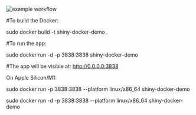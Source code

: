 ![example workflow](https://github.com/github/docs/actions/workflows/docker-image.yml/badge.svg)

#To build the Docker:

sudo docker build -t shiny-docker-demo .

#To run the app:

sudo docker run -d -p 3838:3838 shiny-docker-demo

#The app will be visible at: http://0.0.0.0:3838




On Apple Silicon/M1:

sudo docker run -p 3838:3838 --platform linux/x86_64  shiny-docker-demo


sudo docker run -d -p 3838:3838   --platform linux/x86_64   shiny-docker-demo






